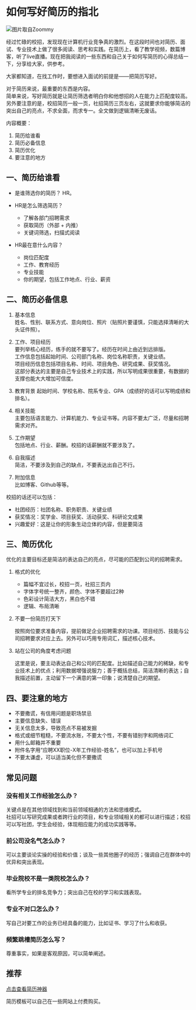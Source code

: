 # 如何写好简历的指北

![图片取自Zoommy](http://upload-images.jianshu.io/upload_images/1214187-cfa6d17bf63001da.jpg?imageMogr2/auto-orient/strip%7CimageView2/2/w/1240)

经过忙碌的校招，发现现在计算机行业竞争真的激烈。在这段时间也对简历、面试、专业技术上做了很多阅读、思考和实践。在简历上，看了教学视频，数篇博客，听了live直播。现在把我阅读的一些东西和自己关于如何写简历的心得总结一下，分享给大家，供参考。

大家都知道，在找工作时，要想进入面试的前提是——把简历写好。

对于简历来说，最重要的东西是内容。  
简单来说，写好简历就是让简历筛选者明白你和他想招的人在能力上匹配度较高。  
另外要注意的是，校招简历一般一页，社招简历三页左右，这就要求你能够简洁的突出自己的亮点，不求全面，而求专一。全文做到逻辑清晰无废话。

内容概要：

1. 简历给谁看
2. 简历必备信息
3. 简历优化
4. 要注意的地方

## 一、简历给谁看

- 是谁筛选你的简历？
    HR。

- HR是怎么筛选简历？
  - 了解各部门招聘需求
  - 获取简历（外部 + 内推）
  - 关键词筛选，扫描式阅读

- HR最在意什么内容？
  - 岗位匹配度
  - 工作、教育经历
  - 专业技能
  - 你的期望，包括工作地点、行业、薪资

## 二、简历必备信息

1. 基本信息  
姓名、性别、联系方式、意向岗位、照片（贴照片要谨慎，只能选择清晰的大头证件照）。

2. 工作、项目经历  
要列举核心经历，练手的就不要写了。经历在时间上由近到远排版。  
工作信息包括起始时间、公司部门名称、岗位名称职责，关键业绩。  
项目经历信息包括项目名称、时间、项目角色、研究成果、获奖情况。  
这部分表达的主要是自己专业技术上的实践，所以写明成果很重要，有数据的支撑也能大大增加可信度。

3. 教育背景
起始时间、学校名称、院系专业、GPA（成绩好的话可以写明成绩和排名）。

4. 相关技能  
主要包括语言能力、计算机能力、专业证书等。内容不要太广泛，尽量和招聘需求对齐。

5. 工作期望  
包括地点、行业、薪酬。校招的话薪酬就不要涉及了。

6. 自我描述  
简洁，不要涉及到自己的缺点，不要表达出自己不行。

7. 附加信息  
比如博客、Github等等。  

校招的话还可以包括：

- 社团经历：社团名称、职务职责、关键业绩
- 获奖情况：奖学金、项目获奖、活动获奖、科研论文成果
- 兴趣爱好：这是让你的形象生动立体的内容，但是要简洁

## 三、简历优化

优化的主要目标还是简洁的表达自己的亮点，尽可能的匹配到公司的招聘需求。

1. 格式的优化  

    - 篇幅不宜过长，校招一页，社招三页内
    - 字体字号统一整齐，颜色、字体不要超过2种
    - 色彩设计简洁大方，黑白也不错
    - 逻辑、布局清晰

2. 不要一份简历打天下  

    按照岗位要求准备内容，提前做足企业招聘需求的功课。项目经历、技能与公司招聘要求对应上去。另外可以巧用专用词汇，描述核心技术。

3. 站在公司的角度考虑问题  

    这里是说，要主动表达自己和公司的匹配度。比如描述自己能力的稀缺，和专业技术上的优点；利用数据增强说服力；善于概括总结，简洁清晰的表达；自我描述前置，主动留下一个满意的第一印象；说清楚自己的期望。

## 四、要注意的地方

- 不要撒谎，有信用问题是职场禁忌
- 主要信息缺失、错误
- 无关信息太多，导致亮点不易被发掘
- 格式或细节粗糙，不要流水账，不要太个性，不要有错别字和网络词汇
- 用什么邮箱并不重要
- 附件名字用“应聘XX职位-X年工作经验-姓名”，也可以加上手机号
- 不要太谦虚，可以适当美化但不要撒谎

## 常见问题

### 没有相关工作经验怎么办？  

关键点是在其他领域找到和当前领域相通的方法和思维模式。  
社招可以写研究成果或者跨行业的项目，和专业领域相关的都可以进行描述；校招可以写社团，学生会经验，体现相应能力的成功实践等等。

### 前公司没名气怎么办？  

可以主要谈论实操的经验和价值；谈及一些其他圈子的经历；强调自己在群体中的优异和突出表现。

### 毕业院校不是一类院校怎么办？  

看所学专业的排名竞争力；突出自己在校的学习和实践表现。

### 专业不对口怎么办？

写自己对要工作的业务已经具备的能力，比如证书、学习了什么和收获。

### 频繁跳槽简历怎么写？

尊重事实，如果是客观原因，可以简单阐述。

## 推荐

[点击查看简历神器](https://luosijie.github.io/vue-resume/#/)

简历模板可以自己在一些网站上付费购买。